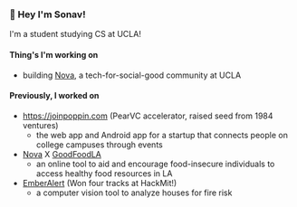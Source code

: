 ### 👋 Hey I'm Sonav!

I'm a student studying CS at UCLA!

#### Thing's I'm working on
* building [Nova](https://www.instagram.com/novaforgood/), a tech-for-social-good community at UCLA

#### Previously, I worked on
* https://joinpoppin.com (PearVC accelerator, raised seed from 1984 ventures)
  * the web app and Android app for a startup that connects people on college campuses through events
* [Nova](https://www.novaforgood.org/) X [GoodFoodLA](https://www.goodfoodla.org/)
  * an online tool to aid and encourage food-insecure individuals to access healthy food resources in LA
* [EmberAlert](https://www.youtube.com/watch?v=YQ8jbAAUyys) (Won four tracks at HackMit!)
  * a computer vision tool to analyze houses for fire risk

<!--
**SonavAgarwal/SonavAgarwal** is a ✨ _special_ ✨ repository because its `README.md` (this file) appears on your GitHub profile.

Here are some ideas to get you started:

- 🔭 I’m currently working on ...
- 🌱 I’m currently learning ...
- 👯 I’m looking to collaborate on ...
- 🤔 I’m looking for help with ...
- 💬 Ask me about ...
- 📫 How to reach me: ...
- 😄 Pronouns: ...
- ⚡ Fun fact: ...
-->
